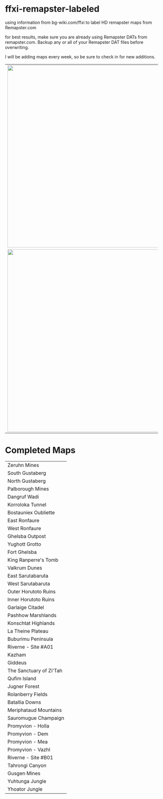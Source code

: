 # ffxi-remapster-labeled
using information from bg-wiki.com/ffxi to label HD remapster maps from Remapster.com

for best results, make sure you are already using Remapster DATs from remapster.com. 
Backup any or all of your Remapster DAT files before overwriting.
<p>
I will be adding maps every week, so be sure to check in for new additions.
</p>

<table>
<tr>
<td>
<img src="preview1.png" width="600"/>
</td>
</tr><tr>
<td>
<img src="preview2.png" width="600"/>
</td>
</tr>
</table>


<h1> Completed Maps </h1>


<table>
  <tr>
  <td>
    Zeruhn Mines
  </td>
  </tr>
  <tr>
  <td>
     South Gustaberg
  </td>
  </tr>
  <tr>
  <td>
    North Gustaberg
  </td>
  </tr>
  <tr>
  <td>
    Palborough Mines
  </td>
  </tr>
  <tr>
  <td>
    Dangruf Wadi
  </td>
  </tr>
  <tr>
  <td>
    Korroloka Tunnel
  </td>
  </tr>
  <tr>
  <td>
    Bostauniex Oubliette
  </td>
  </tr>
   <tr>
  <td>
    East Ronfaure
  </td>
  </tr>
  <tr>
  <td>
    West Ronfaure
  </td>
  </tr>
  <tr>
  <td>
    Ghelsba Outpost
  </td>
  </tr>
  <tr>
  <td>
    Yughott Grotto
  </td>
  </tr>
  <tr>
  <td>
    Fort Ghelsba
  </td>
  </tr>
  <tr>
  <td>
    King Ranperre's Tomb
  </td>
  </tr>
  <tr>
  <td>
    Valkrum Dunes
  </td>
  </tr>
  <tr>
  <td>
    East Sarutabaruta
  </td>
  </tr>
  <tr>
  <td>
    West Sarutabaruta
  </td>
  </tr>
  <tr>
  <td>
    Outer Horutoto Ruins
  </td>
  </tr>
  <tr>
  <td>
    Inner Horutoto Ruins
  </td>
  </tr>
  <tr>
  <td>
    Garlaige Citadel
  </td>
  </tr>
  <tr>
  <td>
    Pashhow Marshlands
  </td>
  </tr>
  <tr>
  <td>
    Konschtat Highlands
  </td>
  </tr>
  <tr>
  <td>
    La Theine Plateau
  </td>
  </tr>
  <tr>
  <td>
    Buburimu Peninsula
  </td>
  </tr>
  <tr>
  <td>
    Riverne - Site #A01
  </td>
  </tr>
  <tr>
  <td>
    Kazham
  </td>
  </tr>
  <tr>
  <td>
    Giddeus
  </td>
  </tr>
  <tr>
  <td>
    The Sanctuary of Zi'Tah
  </td>
  </tr>
  <tr>
  <td>
    Qufim Island
  </td>
  </tr>
  <tr>
  <td>
    Jugner Forest
  </td>
  </tr>
  <tr>
  <td>
    Rolanberry Fields
  </td>
  </tr>
  <tr>
  <td>
    Batallia Downs
  </td>
  </tr>
  <tr>
  <td>
    Meriphataud Mountains
  </td>
  </tr>
  <tr>
  <td>
    Sauromugue Champaign
  </td>
  </tr>
  <tr>
  <td>
    Promyvion - Holla
  </td>
  </tr>
  <tr>
  <td>
    Promyvion - Dem
  </td>
  </tr>
  <tr>
  <td>
    Promyvion - Mea
  </td>
  </tr>
  <tr>
  <td>
    Promyvion - Vazhl
  </td>
  </tr>
  <tr>
  <td>
    Riverne - Site #B01
  </td>
  </tr>
  <tr>
  <td>
    Tahrongi Canyon
  </td>
  </tr>
  <tr>
  <td>
    Gusgen Mines
  </td>
  </tr>
  <tr>
  <td>
    Yuhtunga Jungle
  </td>
  </tr>
  <tr>
  <td>
    Yhoator Jungle
  </td>
  </tr>
  


</table>
